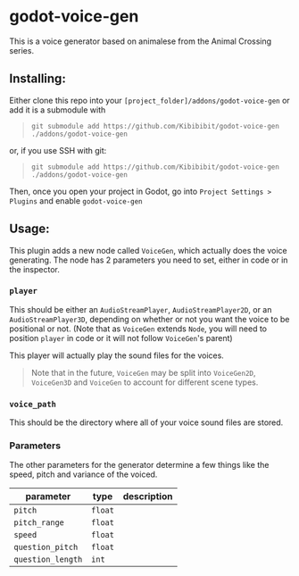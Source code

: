 # godot-voice-gen

This is a voice generator based on animalese from the Animal Crossing series.

## Installing:

Either clone this repo into your `[project_folder]/addons/godot-voice-gen` or add it is a submodule with <br>
> `git submodule add https://github.com/Kibibibit/godot-voice-gen ./addons/godot-voice-gen` <br>
> 
or, if you use SSH with git:<br>
> `git submodule add https://github.com/Kibibibit/godot-voice-gen ./addons/godot-voice-gen`

Then, once you open your project in Godot, go into `Project Settings > Plugins` and enable `godot-voice-gen`

## Usage:

This plugin adds a new node called `VoiceGen`, which actually does the voice generating. The node has 2 parameters you need to set, either in code or in the inspector.

### `player`
This should be either an `AudioStreamPlayer`, `AudioStreamPlayer2D`, or an `AudioStreamPlayer3D`, depending on whether or not you want the voice to be positional or not. (Note that as `VoiceGen` extends `Node`, you will need to position `player` in code or it will not follow `VoiceGen`'s parent)

This player will actually play the sound files for the voices.

> Note that in the future, `VoiceGen` may be split into `VoiceGen2D`, `VoiceGen3D` and `VoiceGen` to account for different scene types.

### `voice_path`
This should be the directory where all of your voice sound files are stored.


### Parameters
The other parameters for the generator determine a few things like the speed, pitch and variance of the voiced.

| parameter | type | description |
| - | - | - |
| `pitch` | `float` |  |
| `pitch_range` | `float` | |
| `speed` | `float` | |
| `question_pitch` | `float` | |
| `question_length` | `int` | |